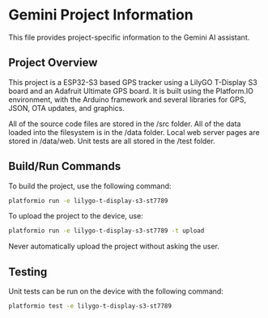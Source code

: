 # Gemini Project Information

This file provides project-specific information to the Gemini AI assistant.

## Project Overview

This project is a ESP32-S3 based GPS tracker using a LilyGO T-Display S3 board and an Adafruit Ultimate GPS board.
It is built using the Platform.IO environment, with the Arduino framework and several libraries for GPS, JSON, OTA updates, and graphics.

All of the source code files are stored in the /src folder.
All of the data loaded into the filesystem is in the /data folder.
Local web server pages are stored in /data/web.
Unit tests are all stored in the /test folder.

## Build/Run Commands

To build the project, use the following command:

```bash
platformio run -e lilygo-t-display-s3-st7789
```

To upload the project to the device, use:

```bash
platformio run -e lilygo-t-display-s3-st7789 -t upload
```

Never automatically upload the project without asking the user.

## Testing

Unit tests can be run on the device with the following command:

```bash
platformio test -e lilygo-t-display-s3-st7789 
```
